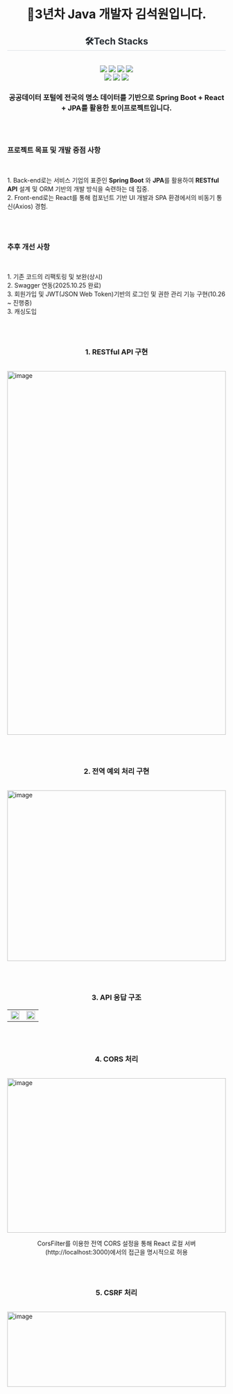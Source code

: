 <h1 align="center">👋3년차 Java 개발자 김석원입니다.</h1>
<div align= "center">
    <h2 align="center" style="border-bottom: 1px solid #d8dee4; color: #282d33;">🛠️Tech Stacks</h2><br> 
    <div style="margin: 0 auto; align="center"> <img src="https://img.shields.io/badge/Git-F05032?style=for-the-badge&logo=Git&logoColor=white">
          <img src="https://img.shields.io/badge/HTML5-E34F26?style=for-the-badge&logo=HTML5&logoColor=white">
          <img src="https://img.shields.io/badge/Java-007396?style=for-the-badge&logo=Java&logoColor=white">
          <img src="https://img.shields.io/badge/Javascript-F7DF1E?style=for-the-badge&logo=Javascript&logoColor=white">
          <br/><img src="https://img.shields.io/badge/MariaDB-003545?style=for-the-badge&logo=MariaDB&logoColor=white">
          <img src="https://img.shields.io/badge/React-61DAFB?style=for-the-badge&logo=React&logoColor=white">
          <img src="https://img.shields.io/badge/Spring-6DB33F?style=for-the-badge&logo=Spring&logoColor=white">
    </div>
</div>

<h3 align="center">공공데이터 포털에 전국의 명소 데이터를 기반으로 Spring Boot + React + JPA를 활용한 토이프로젝트입니다.</h3>


<br><br>

<h3 align="left">프로젝트 목표 및 개발 중점 사항</h3><br>
<p align="left">
    1. Back-end로는 서비스 기업의 표준인 <strong>Spring Boot</strong> 와 <strong>JPA</strong>를 활용하여 <strong>RESTful API</strong> 설계 및 ORM 기반의 개발 방식을 숙련하는 데 집중.<br>
    2. Front-end로는 React를 통해 컴포넌트 기반 UI 개발과 SPA 환경에서의 비동기 통신(Axios) 경험.
</p>

<br><br>

<h3 align="left">추후 개선 사항</h3><br>
<p align="left">
    1. 기존 코드의 리팩토링 및 보완(상시)<br>
    2. Swagger 연동(2025.10.25 완료)<br>
    3. 회원가입 및 JWT(JSON Web Token)기반의 로그인 및 권한 관리 기능 구현(10.26 ~ 진행중)<br>
    3. 캐싱도입 
</p>

<br><br>

<h3 align="center">1. RESTful API 구현</h3><br>
<img style="width: 100%;" height="838" alt="image" src="https://github.com/user-attachments/assets/14eabecd-dfe9-4c8e-817f-03943ca4b7fa" />

<br><br>

<h3 align="center">2. 전역 예외 처리 구현</h3><br>
<img style="width: 100%;" height="393" alt="image" src="https://github.com/user-attachments/assets/ebd5174d-8c14-44a3-9db0-a8439f37db2e" />

<br><br>

<h3 align="center">3. API 응답 구조</h3>
<table>
  <tr>
    <td width="50%">
      <img src="https://github.com/user-attachments/assets/6516dbda-09dd-40de-8d99-9c873d377525" style="width: 100%;"/>      
    </td>
    <td width="50%">
      <img src="https://github.com/user-attachments/assets/40c5b5e2-e473-4e90-8697-87b2f4e13dc5" style="width: 100%;"/>
    </td>
  </tr>
</table>

<br><br>

<h3 align="center">4. CORS 처리</h3><br>
<img style="width: 100%;" height="356" alt="image" src="https://github.com/user-attachments/assets/8ae6c16d-2eb4-426a-ba81-f944f863df1b" />

<p align="center">
   CorsFilter를 이용한 전역 CORS 설정을 통해 React 로컬 서버(http://localhost:3000)에서의 접근을 명시적으로 허용
</p>

<br><br>

<h3 align="center">5. CSRF 처리</h3><br>
<img style="width: 100%;" height="173" alt="image" src="https://github.com/user-attachments/assets/bd74a18b-555c-4156-bd0f-5c39199645aa" />





    
    
    
